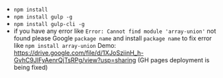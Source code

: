 - `npm install`
- `npm install gulp -g`
- `npm install gulp-cli -g`
- if you have any error like `Error: Cannot find module 'array-union'` not found please Google `package name` and install `package name` to fix error like `npm install array-union`
Demo: https://drive.google.com/file/d/1XJoSziinH_h-GvhC9JlFyAenrQjTsRPg/view?usp=sharing (GH pages deployment is being fixed) 
